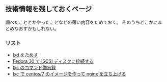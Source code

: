 ## 技術情報を残しておくページ
調べたこととかやったことなどの薄い内容をためておく。
そのうちどこかにまとめなおすかもしれない。

### リスト
 - [lxd をためす](docs/lxd.md)
 - [Fedora 30 で iSCSI ディスクに接続する](docs/iscsi-initiator.md)
 - [lxc のコマンド備忘録](docs/lxc-cmds.md)
 - [lxc で centos/7 のイメージを作って nginx を立ち上げる](docs/centos7-nginx.md)
